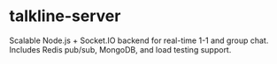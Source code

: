 # talkline-server
Scalable Node.js + Socket.IO backend for real-time 1-1 and group chat. Includes Redis pub/sub, MongoDB, and load testing support.
